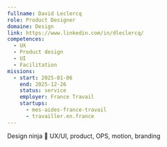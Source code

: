 ```yaml
---
fullname: David Leclercq
role: Product Designer
domaine: Design
link: https://www.linkedin.com/in/dleclercq/
competences:
  - UX
  - Product design
  - UI
  - Facilitation
missions:
  - start: 2025-01-06
    end: 2025-12-26
    status: service
    employer: France Travail
    startups:
      - mes-aides-france-travail
      - travailler.en.france
---
```

Design ninja 🥷 UX/UI, product, OPS, motion, branding